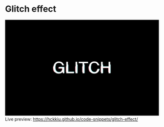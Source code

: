 # Glitch effect
![image](glitch-effect.png)
Live preview: https://hckkiu.github.io/code-snippets/glitch-effect/
